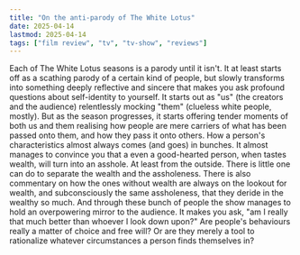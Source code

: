 ```yaml
---
title: "On the anti-parody of The White Lotus"
date: 2025-04-14
lastmod: 2025-04-14
tags: ["film review", "tv", "tv-show", "reviews"]
---
```


Each of The White Lotus seasons is a parody until it isn't. It at least starts off as a scathing parody of a certain kind of people, but slowly transforms into something deeply reflective and sincere that makes you ask profound questions about self-identity to yourself. It starts out as "us" (the creators and the audience) relentlessly mocking "them" (clueless white people, mostly). But as the season progresses, it starts offering tender moments of both us and them realising how people are mere carriers of what has been passed onto them, and how they pass it onto others. How a person's characteristics almost always comes (and goes) in bunches. It almost manages to convince you that a even a good-hearted person, when tastes wealth, will turn into an asshole. At least from the outside. There is little one can do to separate the wealth and the assholeness. There is also commentary on how the ones without wealth are always on the lookout for wealth, and subconsciously the same assholeness, that they deride in the wealthy so much. And through these bunch of people the show manages to hold an overpowering mirror to the audience. It makes you ask, "am I really that much better than whoever I look down upon?" Are people's behaviours really a matter of choice and free will? Or are they merely a tool to rationalize whatever circumstances a person finds themselves in?